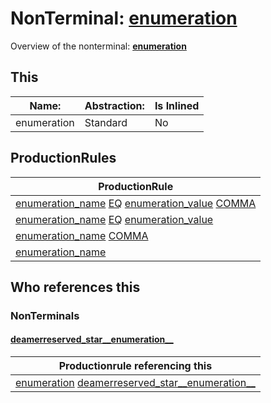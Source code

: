 # NonTerminal: **[enumeration](./enumeration.md)**

Overview of the nonterminal: **[enumeration](./enumeration.md)**



## This

| Name:                | Abstraction:    | Is Inlined |
| -------------------- | --------------- | ---------- |
| enumeration | Standard | No |



## ProductionRules

| ProductionRule |
| ---- |
| [enumeration_name](./enumeration_name.md) [EQ](./../Lexicon/EQ.md) [enumeration_value](./enumeration_value.md) [COMMA](./../Lexicon/COMMA.md)  |
| [enumeration_name](./enumeration_name.md) [EQ](./../Lexicon/EQ.md) [enumeration_value](./enumeration_value.md)  |
| [enumeration_name](./enumeration_name.md) [COMMA](./../Lexicon/COMMA.md)  |
| [enumeration_name](./enumeration_name.md)  |




## Who references this

### NonTerminals


#### [deamerreserved_star__enumeration__](./../Grammar/deamerreserved_star__enumeration__.md)

| Productionrule referencing this                      |
| ---------------------------------------------------- |
| [enumeration](./enumeration.md) [deamerreserved_star__enumeration__](./deamerreserved_star__enumeration__.md)  |



